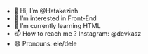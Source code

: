 - 👋 Hi, I’m @Hatakezinh
- 👀 I’m interested in Front-End
- 🌱 I’m currently learning HTML 
- 📫 How to reach me ? Instagram: @devkasz
- 😄 Pronouns: ele/dele

<!---
Hatakezinh/Hatakezinh is a ✨ special ✨ repository because its `README.md` (this file) appears on your GitHub profile.
You can click the Preview link to take a look at your changes.
--->
